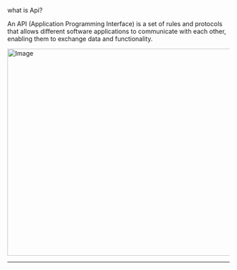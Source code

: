 what is Api?

An API (Application Programming Interface) is a set of rules and protocols that allows different software applications to communicate with each other, enabling them to exchange data and functionality.

<img width="1000" height="470" alt="Image" src="https://github.com/user-attachments/assets/412695f9-b9a4-4c97-902b-80773e477b38" />

---



